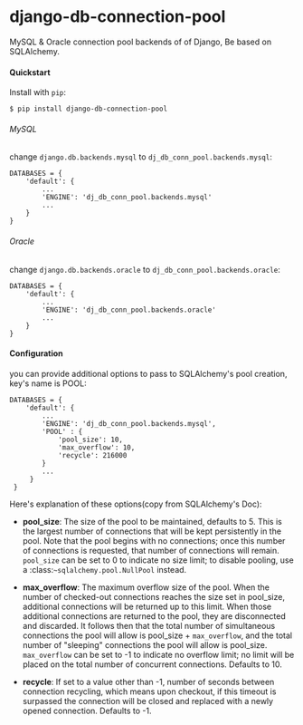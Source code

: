 # django-db-connection-pool

MySQL & Oracle connection pool backends of of Django, Be based on SQLAlchemy.


#### Quickstart
Install with `pip`:

    $ pip install django-db-connection-pool

###### MySQL
change ``django.db.backends.mysql`` to ``dj_db_conn_pool.backends.mysql``:

    DATABASES = {
        'default': {
            ...
            'ENGINE': 'dj_db_conn_pool.backends.mysql'
            ...
        }
    }

###### Oracle
change ``django.db.backends.oracle`` to ``dj_db_conn_pool.backends.oracle``:

    DATABASES = {
        'default': {
            ...
            'ENGINE': 'dj_db_conn_pool.backends.oracle'
            ...
        }
    }


#### Configuration

you can provide additional options to pass to SQLAlchemy's pool creation, key's name is POOL:

    DATABASES = {
        'default': {
            ...
            'ENGINE': 'dj_db_conn_pool.backends.mysql',
            'POOL' : {
                'pool_size': 10,
                'max_overflow': 10,
                'recycle': 216000
            }
            ...
         }
     }

Here's explanation of these options(copy from SQLAlchemy's Doc):

* **pool_size**: The size of the pool to be maintained,
          defaults to 5. This is the largest number of connections that
          will be kept persistently in the pool. Note that the pool
          begins with no connections; once this number of connections
          is requested, that number of connections will remain.
          ``pool_size`` can be set to 0 to indicate no size limit; to
          disable pooling, use a :class:`~sqlalchemy.pool.NullPool`
          instead.

* **max_overflow**: The maximum overflow size of the
          pool. When the number of checked-out connections reaches the
          size set in pool_size, additional connections will be
          returned up to this limit. When those additional connections
          are returned to the pool, they are disconnected and
          discarded. It follows then that the total number of
          simultaneous connections the pool will allow is pool_size +
          `max_overflow`, and the total number of "sleeping"
          connections the pool will allow is pool_size. `max_overflow`
          can be set to -1 to indicate no overflow limit; no limit
          will be placed on the total number of concurrent
          connections. Defaults to 10.

* **recycle**: If set to a value other than -1, number of
          seconds between connection recycling, which means upon
          checkout, if this timeout is surpassed the connection will be
          closed and replaced with a newly opened connection. Defaults to -1.
